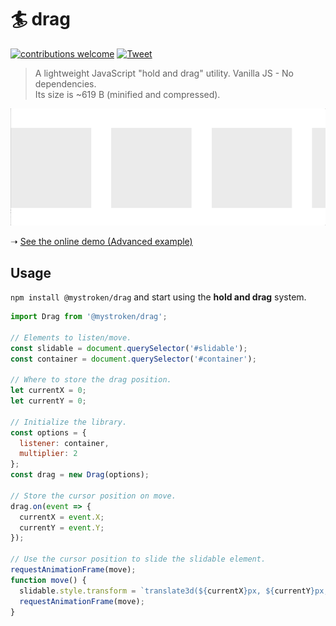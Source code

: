 # :surfer: drag


[![contributions welcome](https://img.shields.io/badge/contributions-welcome-brightgreen.svg?style=flat)](https://github.com/mystroken/drag/issues)
[![Tweet](https://img.shields.io/twitter/url/http/shields.io.svg?style=social)](https://twitter.com/intent/tweet?text=A%20lightweight%20utility%20to%20do%20%22hold%20and%20drag%22.&url=https://github.com/mystroken/drag&via=mystroken&hashtags=holdanddrag,slider,drag,js,creativecoding,developers)

<blockquote>
A lightweight JavaScript "hold and drag" utility. Vanilla JS - No dependencies.
<br>
Its size is ~619 B (minified and compressed).
</blockquote>

![](https://github.com/mystroken/drag/raw/master/screenshot.gif)

➝ [See the online demo (Advanced example)](https://mystroken.github.io/drag/)

## Usage

```npm install @mystroken/drag``` and start using the **hold and drag** system.

```javascript
import Drag from '@mystroken/drag';

// Elements to listen/move.
const slidable = document.querySelector('#slidable');
const container = document.querySelector('#container');

// Where to store the drag position.
let currentX = 0;
let currentY = 0;

// Initialize the library.
const options = {
  listener: container,
  multiplier: 2
};
const drag = new Drag(options);

// Store the cursor position on move.
drag.on(event => {
  currentX = event.X;
  currentY = event.Y;
});

// Use the cursor position to slide the slidable element.
requestAnimationFrame(move);
function move() {
  slidable.style.transform = `translate3d(${currentX}px, ${currentY}px, 0px)`;
  requestAnimationFrame(move);
}
```
